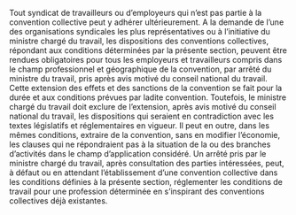 Tout syndicat de travailleurs ou d’employeurs qui n’est pas partie à la convention collective peut y adhérer ultérieurement.
A la demande de l’une des organisations syndicales les plus représentatives ou à l’initiative du ministre chargé du travail, les dispositions des conventions collectives, répondant aux conditions déterminées par la présente section, peuvent être rendues obligatoires pour tous les employeurs et travailleurs compris dans le champ professionnel et géographique de la convention, par arrêté du ministre du travail, pris après avis motivé du conseil national du travail.
Cette extension des effets et des sanctions de la convention se fait pour la durée et aux conditions prévues par ladite convention.
Toutefois, le ministre chargé du travail doit exclure de l’extension, après avis motivé du conseil national du travail, les dispositions qui seraient en contradiction avec les textes législatifs et réglementaires en vigueur. Il peut en outre, dans les mêmes conditions, extraire de la convention, sans en modifier l’économie, les clauses qui ne répondraient pas à la situation de la ou des branches d’activités dans le champ d’application considéré.
Un arrêté pris par le ministre chargé du travail, après consultation des parties intéressées, peut, à défaut ou en attendant l’établissement d’une convention collective dans les conditions définies à la présente section, réglementer les conditions de travail pour une profession déterminée en s’inspirant des conventions collectives déjà existantes.